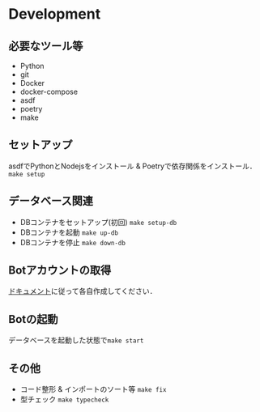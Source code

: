 # Development

## 必要なツール等

- Python
- git
- Docker
- docker-compose
- asdf
- poetry
- make

## セットアップ

asdfでPythonとNodejsをインストール & Poetryで依存関係をインストール．`make setup`

## データベース関連

-  DBコンテナをセットアップ(初回) `make setup-db`
-  DBコンテナを起動 `make up-db`
-  DBコンテナを停止 `make down-db`

## Botアカウントの取得

[ドキュメント](https://discordpy.readthedocs.io/ja/stable/discord.html#discord-intro)に従って各自作成してください．

## Botの起動

データベースを起動した状態で`make start`

## その他

- コード整形 & インポートのソート等 `make fix`
- 型チェック `make typecheck`